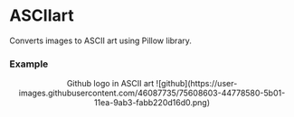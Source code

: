 # ASCIIart
Converts images to ASCII art using Pillow library.

### Example
<p align="center">
Github logo in ASCII art
![github](https://user-images.githubusercontent.com/46087735/75608603-44778580-5b01-11ea-9ab3-fabb220d16d0.png)
</p>